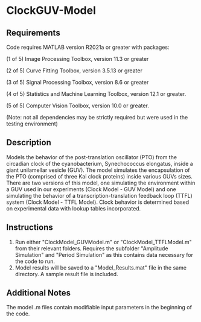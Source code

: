 # ClockGUV-Model

## Requirements
Code requires MATLAB version R2021a or greater with packages:

(1 of 5) Image Processing Toolbox, version 11.3 or greater

(2 of 5) Curve Fitting Toolbox, version 3.5.13 or greater

(3 of 5) Signal Processing Toolbox, version 8.6 or greater

(4 of 5) Statistics and Machine Learning Toolbox, version 12.1 or greater.

(5 of 5) Computer Vision Toolbox, version 10.0 or greater.

(Note: not all dependencies may be strictly required but were used in the testing environment)

## Description
Models the behavior of the post-translation oscillator (PTO) from the circadian clock of the cyanobacterium, Synechococcus elongatus, inside a giant unilamellar vesicle (GUV). The model simulates the encapsulation of the PTO (comprised of three Kai clock proteins) inside various GUVs sizes.
There are two versions of this model, one simulating the environment within a GUV used in our experiments (Clock Model - GUV Model) and one simulating the behavior of a transcription-translation feedback loop (TTFL) system (Clock Model - TTFL Model). Clock behavior is determined based on experimental data with lookup tables incorporated.  

## Instructions
1. Run either "ClockModel_GUVModel.m" or "ClockModel_TTFLModel.m" from their relevant folders. Requires the subfolder "Amplitude Simulation" and "Period Simulation" as this contains data necessary for the code to run.
2. Model results will be saved to a "Model_Results.mat" file in the same directory. A sample result file is included.

## Additional Notes
The model .m files contain modifiable input parameters in the beginning of the code.

